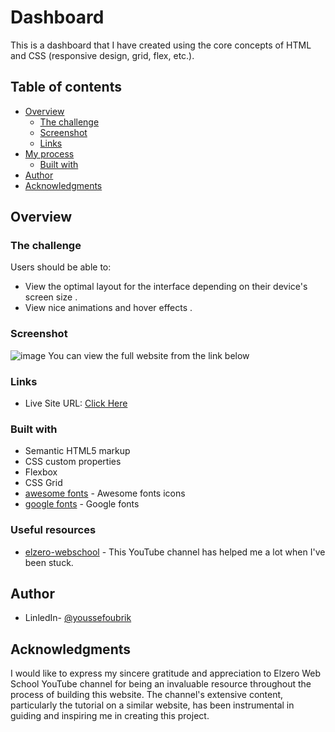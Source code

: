 # Dashboard

This is a dashboard  that I have created using the core concepts of HTML and CSS (responsive design, grid, flex, etc.).

## Table of contents

- [Overview](#overview)
  - [The challenge](#the-challenge)
  - [Screenshot](#screenshot)
  - [Links](#links)
- [My process](#my-process)
  - [Built with](#built-with)
- [Author](#author)
- [Acknowledgments](#acknowledgments)

## Overview

### The challenge

Users should be able to:

- View the optimal layout for the interface depending on their device's screen size .
- View nice animations and hover effects .
  
### Screenshot

![image](https://github.com/oubrikyoussef/Front-End-Projects-HTML-CSS-JS/assets/133607377/c1418999-c664-4853-89af-df376f34016f)
You can view the full website from the link below

### Links

- Live Site URL: [Click Here](https://yo-dashboard.netlify.app/)

### Built with

- Semantic HTML5 markup
- CSS custom properties
- Flexbox
- CSS Grid
- [awesome fonts](https://fontawesome.com/) - Awesome fonts icons
- [google fonts](https://fonts.google.com/) - Google fonts

### Useful resources

- [elzero-webschool](https://www.youtube.com/@ElzeroWebSchool) - This YouTube channel has helped me a lot when I've been stuck.

## Author

- LinledIn- [@youssefoubrik](https://www.linkedin.com/in/youssefoubrik/)

## Acknowledgments

I would like to express my sincere gratitude and appreciation to Elzero Web School YouTube channel for being an invaluable resource throughout the process of building this website. The channel's extensive content, particularly the tutorial on a similar website, has been instrumental in guiding and inspiring me in creating this project.
